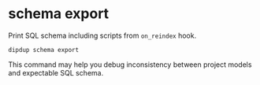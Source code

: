 # schema export

Print SQL schema including scripts from `on_reindex` hook.

```shell
dipdup schema export
```

This command may help you debug inconsistency between project models and expectable SQL schema.
